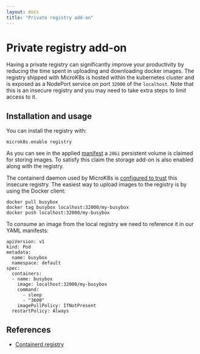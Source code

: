 ```yaml
---
layout: docs
title: "Private registry add-on"
---
```

# Private registry add-on

Having a private registry can significantly improve your productivity by reducing the time spent in uploading and downloading docker images. The registry shipped with MicroK8s is hosted within the kubernetes cluster and is exposed as a NodePort service on port `32000` of the `localhost`. Note that this is an insecure registry and you may need to take extra steps to limit access to it.


## Installation and usage

You can install the registry with:
```
microk8s.enable registry
```

As you can see in the applied [manifest](https://github.com/ubuntu/microk8s/blob/master/microk8s-resources/actions/registry.yaml) a `20Gi` persistent volume is claimed for storing images. To satisfy this claim the storage add-on is also enabled along with the registry.

The containerd daemon used by MicroK8s is [configured to trust](https://github.com/ubuntu/microk8s/blob/master/microk8s-resources/default-args/containerd-template.toml) this insecure registry. The easiest way to upload images to the registry is by using the Docker client:

```
docker pull busybox
docker tag busybox localhost:32000/my-busybox
docker push localhost:32000/my-busybox
```

To consume an image from the local registry we need to reference it in our YAML manifests:
```
apiVersion: v1
kind: Pod
metadata:
  name: busybox
  namespace: default
spec:
  containers:
  - name: busybox
    image: localhost:32000/my-busybox
    command:
      - sleep
      - "3600"
    imagePullPolicy: IfNotPresent
  restartPolicy: Always
```


## References
 - [Containerd registry](https://github.com/containerd/cri/blob/master/docs/registry.md)
